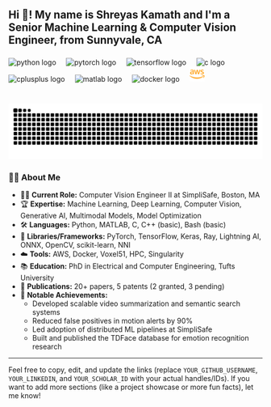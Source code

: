 <h2 align="left">Hi 👋! My name is Shreyas Kamath and I'm a Senior Machine Learning & Computer Vision Engineer, from Sunnyvale, CA </h2>

###

<!-- <div align="center">
  <img src="https://github-readme-stats.vercel.app/api?username=shreyaskamathkm&hide_title=false&hide_rank=false&show_icons=true&include_all_commits=true&count_private=true&disable_animations=false&theme=dracula&locale=en&hide_border=false" height="150" alt="stats graph"  />
  <img src="https://github-readme-stats.vercel.app/api/top-langs?username=shreyaskamathkm&locale=en&hide_title=false&layout=compact&card_width=320&langs_count=5&theme=dracula&hide_border=false" height="150" alt="languages graph"  />
</div> -->

###


###

<div align="left">
  <img src="https://cdn.jsdelivr.net/gh/devicons/devicon/icons/python/python-original.svg" height="30" alt="python logo"  />
  <img width="12" />
  <img src="https://cdn.jsdelivr.net/gh/devicons/devicon/icons/pytorch/pytorch-original.svg" height="30" alt="pytorch logo"  />
  <img width="12" />
  <img src="https://cdn.jsdelivr.net/gh/devicons/devicon/icons/tensorflow/tensorflow-original.svg" height="30" alt="tensorflow logo"  />
  <img width="12" />
  <img src="https://cdn.jsdelivr.net/gh/devicons/devicon/icons/c/c-original.svg" height="30" alt="c logo"  />
  <img width="12" />
  <img src="https://cdn.jsdelivr.net/gh/devicons/devicon/icons/cplusplus/cplusplus-original.svg" height="30" alt="cplusplus logo"  />
  <img width="12" />
  <img src="https://cdn.jsdelivr.net/gh/devicons/devicon/icons/matlab/matlab-original.svg" height="30" alt="matlab logo"  />
  <img width="12" />
  <img src="https://cdn.jsdelivr.net/gh/devicons/devicon/icons/docker/docker-original.svg" height="30" alt="docker logo"  />
  <img width="12" />
  <img src="https://github.com/devicons/devicon/blob/v2.16.0/icons/amazonwebservices/amazonwebservices-plain-wordmark.svg" height="30" alt="aws logo"  />
</div>

###


###

<br clear="both">

<img src="https://raw.githubusercontent.com/shreyaskamathkm/shreyaskamathkm/output/snake.svg" alt="Snake animation" />

###

### 👨‍💻 About Me

- 🧑‍💻 **Current Role:** Computer Vision Engineer II at SimpliSafe, Boston, MA  
- 🏆 **Expertise:** Machine Learning, Deep Learning, Computer Vision, Generative AI, Multimodal Models, Model Optimization  
- 🛠️ **Languages:** Python, MATLAB, C, C++ (basic), Bash (basic)  
- 🧰 **Libraries/Frameworks:** PyTorch, TensorFlow, Keras, Ray, Lightning AI, ONNX, OpenCV, scikit-learn, NNI  
- ☁️ **Tools:** AWS, Docker, Voxel51, HPC, Singularity  
- 📚 **Education:** PhD in Electrical and Computer Engineering, Tufts University  
- 📝 **Publications:** 20+ papers, 5 patents (2 granted, 3 pending)  
- 🏅 **Notable Achievements:**  
  - Developed scalable video summarization and semantic search systems  
  - Reduced false positives in motion alerts by 90%  
  - Led adoption of distributed ML pipelines at SimpliSafe  
  - Built and published the TDFace database for emotion recognition research

---

Feel free to copy, edit, and update the links (replace `YOUR_GITHUB_USERNAME`, `YOUR_LINKEDIN`, and `YOUR_SCHOLAR_ID` with your actual handles/IDs). If you want to add more sections (like a project showcase or more fun facts), let me know!